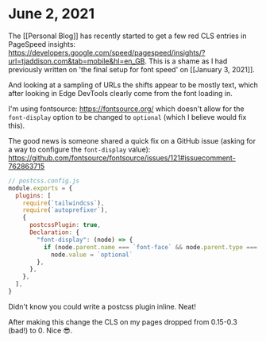 # June 2, 2021

The [[Personal Blog]] has recently started to get a few red CLS entries in PageSpeed insights: https://developers.google.com/speed/pagespeed/insights/?url=tjaddison.com&tab=mobile&hl=en_GB.  This is a shame as I had previously written on 'the final setup for font speed' on [[January 3, 2021]].

And looking at a sampling of URLs the shifts appear to be mostly text, which after looking in Edge DevTools clearly come from the font loading in.

I'm using fontsource: https://fontsource.org/ which doesn't allow for the `font-display` option to be changed to `optional` (which I believe would fix this).

The good news is someone shared a quick fix on a GitHub issue (asking for a way to configure the `font-display` value): https://github.com/fontsource/fontsource/issues/121#issuecomment-762863715

```javascript
// postcss.config.js
module.exports = {
  plugins: [
    require(`tailwindcss`),
    require(`autoprefixer`),
    {
      postcssPlugin: true,
      Declaration: {
        "font-display": (node) => {
          if (node.parent.name === `font-face` && node.parent.type === `atrule`)
            node.value = `optional`
        },
      },
    },
  ],
}
```

Didn't know you could write a postcss plugin inline.  Neat!

After making this change the CLS on my pages dropped from 0.15-0.3 (bad!) to 0.  Nice 😎.